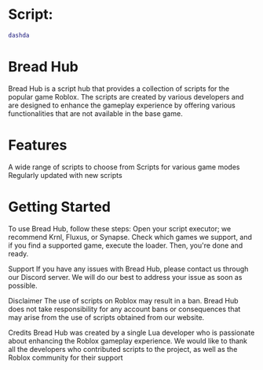 # Script:
```lua
dashda
```

# Bread Hub
Bread Hub is a script hub that provides a collection of scripts for the popular game Roblox. The scripts are created by various developers and are designed to enhance the gameplay experience by offering various functionalities that are not available in the base game.

# Features
A wide range of scripts to choose from
Scripts for various game modes
Regularly updated with new scripts

# Getting Started
To use Bread Hub, follow these steps:
Open your script executor; we recommend Krnl, Fluxus, or Synapse. Check which games we support, and if you find a supported game, execute the loader. Then, you're done and ready.

Support
If you have any issues with Bread Hub, please contact us through our Discord server. We will do our best to address your issue as soon as possible.

Disclaimer
The use of scripts on Roblox may result in a ban. Bread Hub does not take responsibility for any account bans or consequences that may arise from the use of scripts obtained from our website.

Credits
Bread Hub was created by a single Lua developer who is passionate about enhancing the Roblox gameplay experience. We would like to thank all the developers who contributed scripts to the project, as well as the Roblox community for their support
